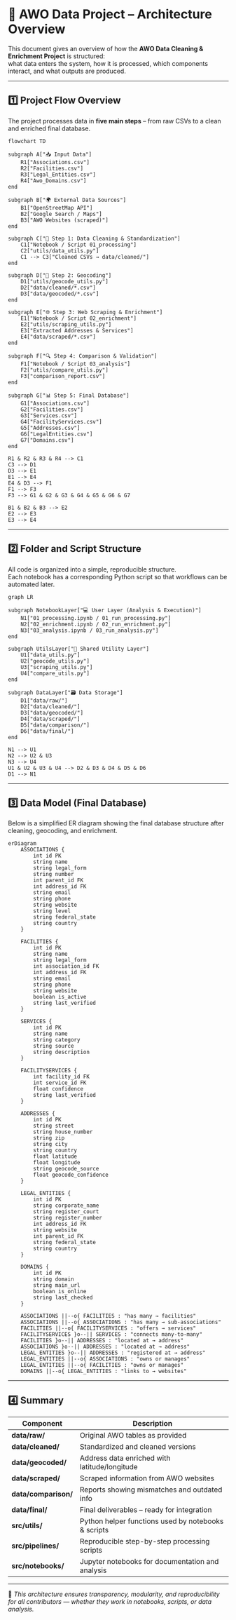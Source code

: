 # 🧭 AWO Data Project – Architecture Overview

This document gives an overview of how the **AWO Data Cleaning & Enrichment Project** is structured:  
what data enters the system, how it is processed, which components interact, and what outputs are produced.

---

## 1️⃣ Project Flow Overview

The project processes data in **five main steps** – from raw CSVs to a clean and enriched final database.

```mermaid
flowchart TD

subgraph A["📥 Input Data"]
    R1["Associations.csv"]
    R2["Facilities.csv"]
    R3["Legal_Entities.csv"]
    R4["Awo_Domains.csv"]
end

subgraph B["🌍 External Data Sources"]
    B1["OpenStreetMap API"]
    B2["Google Search / Maps"]
    B3["AWO Websites (scraped)"]
end

subgraph C["🧹 Step 1: Data Cleaning & Standardization"]
    C1["Notebook / Script 01_processing"]
    C2["utils/data_utils.py"]
    C1 --> C3["Cleaned CSVs → data/cleaned/"]
end

subgraph D["📍 Step 2: Geocoding"]
    D1["utils/geocode_utils.py"]
    D2["data/cleaned/*.csv"]
    D3["data/geocoded/*.csv"]
end

subgraph E["🌐 Step 3: Web Scraping & Enrichment"]
    E1["Notebook / Script 02_enrichment"]
    E2["utils/scraping_utils.py"]
    E3["Extracted Addresses & Services"]
    E4["data/scraped/*.csv"]
end

subgraph F["🔍 Step 4: Comparison & Validation"]
    F1["Notebook / Script 03_analysis"]
    F2["utils/compare_utils.py"]
    F3["comparison_report.csv"]
end

subgraph G["📊 Step 5: Final Database"]
    G1["Associations.csv"]
    G2["Facilities.csv"]
    G3["Services.csv"]
    G4["FacilityServices.csv"]
    G5["Addresses.csv"]
    G6["LegalEntities.csv"]
    G7["Domains.csv"]
end

R1 & R2 & R3 & R4 --> C1
C3 --> D1
D3 --> E1
E1 --> E4
E4 & D3 --> F1
F1 --> F3
F3 --> G1 & G2 & G3 & G4 & G5 & G6 & G7

B1 & B2 & B3 --> E2
E2 --> E3
E3 --> E4
```

---

## 2️⃣ Folder and Script Structure

All code is organized into a simple, reproducible structure.  
Each notebook has a corresponding Python script so that workflows can be automated later.

```mermaid
graph LR

subgraph NotebookLayer["💻 User Layer (Analysis & Execution)"]
    N1["01_processing.ipynb / 01_run_processing.py"]
    N2["02_enrichment.ipynb / 02_run_enrichment.py"]
    N3["03_analysis.ipynb / 03_run_analysis.py"]
end

subgraph UtilsLayer["🧩 Shared Utility Layer"]
    U1["data_utils.py"]
    U2["geocode_utils.py"]
    U3["scraping_utils.py"]
    U4["compare_utils.py"]
end

subgraph DataLayer["🗃️ Data Storage"]
    D1["data/raw/"]
    D2["data/cleaned/"]
    D3["data/geocoded/"]
    D4["data/scraped/"]
    D5["data/comparison/"]
    D6["data/final/"]
end

N1 --> U1
N2 --> U2 & U3
N3 --> U4
U1 & U2 & U3 & U4 --> D2 & D3 & D4 & D5 & D6
D1 --> N1
```

---

## 3️⃣ Data Model (Final Database)

Below is a simplified ER diagram showing the final database structure after cleaning, geocoding, and enrichment.

```mermaid
erDiagram
    ASSOCIATIONS {
        int id PK
        string name
        string legal_form
        string number
        int parent_id FK
        int address_id FK
        string email
        string phone
        string website
        string level
        string federal_state
        string country
    }

    FACILITIES {
        int id PK
        string name
        string legal_form
        int association_id FK
        int address_id FK
        string email
        string phone
        string website
        boolean is_active
        string last_verified
    }

    SERVICES {
        int id PK
        string name
        string category
        string source
        string description
    }

    FACILITYSERVICES {
        int facility_id FK
        int service_id FK
        float confidence
        string last_verified
    }

    ADDRESSES {
        int id PK
        string street
        string house_number
        string zip
        string city
        string country
        float latitude
        float longitude
        string geocode_source
        float geocode_confidence
    }

    LEGAL_ENTITIES {
        int id PK
        string corporate_name
        string register_court
        string register_number
        int address_id FK
        string website
        int parent_id FK
        string federal_state
        string country
    }

    DOMAINS {
        int id PK
        string domain
        string main_url
        boolean is_online
        string last_checked
    }

    ASSOCIATIONS ||--o{ FACILITIES : "has many → facilities"
    ASSOCIATIONS ||--o{ ASSOCIATIONS : "has many → sub-associations"
    FACILITIES ||--o{ FACILITYSERVICES : "offers → services"
    FACILITYSERVICES }o--|| SERVICES : "connects many-to-many"
    FACILITIES }o--|| ADDRESSES : "located at → address"
    ASSOCIATIONS }o--|| ADDRESSES : "located at → address"
    LEGAL_ENTITIES }o--|| ADDRESSES : "registered at → address"
    LEGAL_ENTITIES ||--o{ ASSOCIATIONS : "owns or manages"
    LEGAL_ENTITIES ||--o{ FACILITIES : "owns or manages"
    DOMAINS ||--o{ LEGAL_ENTITIES : "links to → websites"
```

---

## 4️⃣ Summary

| Component | Description |
|------------|--------------|
| **data/raw/** | Original AWO tables as provided |
| **data/cleaned/** | Standardized and cleaned versions |
| **data/geocoded/** | Address data enriched with latitude/longitude |
| **data/scraped/** | Scraped information from AWO websites |
| **data/comparison/** | Reports showing mismatches and outdated info |
| **data/final/** | Final deliverables – ready for integration |
| **src/utils/** | Python helper functions used by notebooks & scripts |
| **src/pipelines/** | Reproducible step-by-step processing scripts |
| **src/notebooks/** | Jupyter notebooks for documentation and analysis |

---

📘 *This architecture ensures transparency, modularity, and reproducibility for all contributors — whether they work in notebooks, scripts, or data analysis.*
